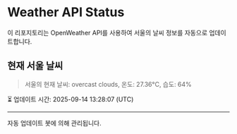 
# Weather API Status

이 리포지토리는 OpenWeather API를 사용하여 서울의 날씨 정보를 자동으로 업데이트합니다.

## 현재 서울 날씨
> 서울의 현재 날씨: overcast clouds, 온도: 27.36°C, 습도: 64%

⏳ 업데이트 시간: 2025-09-14 13:28:07 (UTC)

---
자동 업데이트 봇에 의해 관리됩니다.
